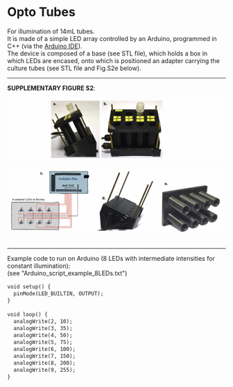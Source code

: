
# Opto Tubes
For illumination of 14mL tubes. </br>
It is made of a simple LED array controlled by an Arduino, programmed in C++ (via the [Arduino IDE](https://www.arduino.cc/en/software)). </br>
The device is composed of a base (see STL file), which holds a box in which LEDs are encased, onto which is positioned an adapter carrying the culture tubes (see STL file and Fig.S2e below). </br>

___
**SUPPLEMENTARY FIGURE S2**: </br></br>
![](FIGS2A_optotubes.jpeg)</br></br>
![](FIGS2C_optotubes.jpeg)</br></br>

___
Example code to run on Arduino (8 LEDs with intermediate intensities for constant illumination):</br>
(see "Arduino_script_example_8LEDs.txt")</br>
```
void setup() {
  pinMode(LED_BUILTIN, OUTPUT);
}

void loop() {
  analogWrite(2, 10);
  analogWrite(3, 35);
  analogWrite(4, 50);
  analogWrite(5, 75);
  analogWrite(6, 100);
  analogWrite(7, 150);
  analogWrite(8, 200);
  analogWrite(9, 255);
}
```
